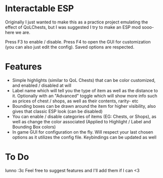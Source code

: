 # Interactable ESP

Originally I just wanted to make this as a practice project emulating the effect of QoLChests, but I was suggested I try to make an ESP mod sooo- here we are.

Press F3 to enable / disable. Press F4 to open the GUI for customization (you can also just edit the config). Saved options are respected.

# Features

- Simple highlights (similar to QoL Chests) that can be color customized, and enabled / disabled at will
- Label name which will tell you the type of item as well as the distance to it. Optionally with an "Advanced" toggle which will show more info such as prices of chest / shops, as well as their contents, rarity- etc
- Bounding boxes can be drawn around the item for higher visibility, also gives that classic ESP look (can be disabled)
- You can enable / disable categories of items (EG: Chests, or Shops), as well as change the color associated (Applied to Highlight / Label and Bounding Box colors)
- In game GUI for configuration on the fly. Will respect your last chosen options as it utilizes the config file. Keybindings can be updated as well

# To Do
Iunno :3c
Feel free to suggest features and I'll add them if I can <3